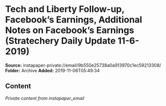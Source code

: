 # Tech and Liberty Follow-up, Facebook’s Earnings, Additional Notes on Facebook’s Earnings (Stratechery Daily Update 11-6-2019)

**Source:** instapaper-private://email/9b550e25738a0a913970c1ec59213308/
**Folder:** Archive
**Added:** 2019-11-06T05:49:34




## Content
*Private content from instapaper_email*
